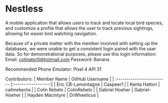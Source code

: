 # Nestless
A mobile application that allows users to track and locate local bird species, and customize a profile that allows the user to track previous sightings, allowing for easier bird watching navigation.

Because of a private matter with the member involved with setting up the databases, we were unable to get a consistent login paired with the user data. So for demonstrational purposes, please use this login information: Email: colinator0@hotmail.com Password: Banana

Recommended Phone Emulator: 
  Pixel 4 API 31

Contributors:
| Member Name          | GitHub Username    |
| :------------------------- |:------------------:|
| Eric CB-Lamontagne         | Caspeer1           |
| Kenta Hattori              | callmekenta        |
| Colin Rebelo               | ColinRebelo        |
| Gabriel Hoeher             | Gabriel-Hoeher     |
| Hayden Macintyre           | DrWheelicus        |
